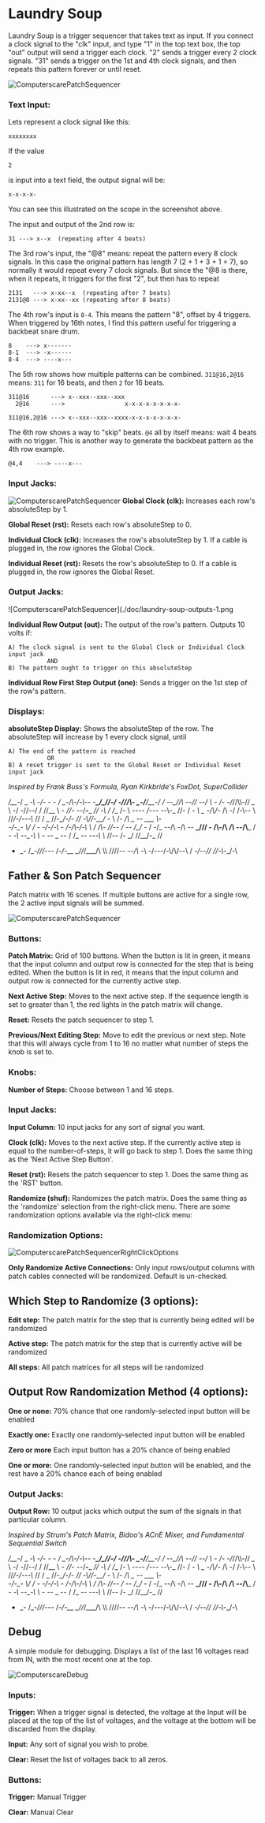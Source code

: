 # Laundry Soup
Laundry Soup is a trigger sequencer that takes text as input.  If you connect a clock signal to the "clk" input, and type "1" in the top text box, the top "out" output will send a trigger each clock.  "2" sends a trigger every 2 clock signals.  "31" sends a trigger on the 1st and 4th clock signals, and then repeats this pattern forever or until reset.

![ComputerscarePatchSequencer](./doc/laundry-soup-basic-2.png)


### Text Input:
Lets represent a clock signal like this:

`xxxxxxxx`

If the value

`2`

is input into a text field, the output signal will be:

`x-x-x-x-`

You can see this illustrated on the scope in the screenshot above.




The input and output of the 2nd row is:

~~~~
31 ---> x--x  (repeating after 4 beats)
~~~~


The 3rd row's input, the "@8" means: repeat the pattern every 8 clock signals.  In this case the original pattern has length 7 (2 + 1 + 3 + 1 = 7), so normally it would repeat every 7 clock signals.  But since the "@8 is there, when it repeats, it triggers for the first "2", but then has to repeat

~~~~
2131   ---> x-xx--x  (repeating after 7 beats)
2131@8 ---> x-xx--xx (repeating after 8 beats)
~~~~
           


The 4th row's input is `8-4`.  This means the pattern "8", offset by 4 triggers.  When triggered by 16th notes, I find this pattern useful for triggering a backbeat snare drum.

~~~~
8    ---> x-------
8-1  ---> -x------
8-4  ---> ----x---
~~~~
 

The 5th row shows how multiple patterns can be combined.  `311@16,2@16` means: `311` for 16 beats, and then `2` for 16 beats.
~~~~
311@16      ---> x--xxx--xxx--xxx
  2@16      --->                 x-x-x-x-x-x-x-x-
   
311@16,2@16 ---> x--xxx--xxx--xxxx-x-x-x-x-x-x-x-
~~~~


The 6th row shows a way to "skip" beats.  `@4` all by itself means: wait 4 beats with no trigger.  This is another way to generate the backbeat pattern as the 4th row example.
~~~~
@4,4    ---> ----x---
~~~~

 
 


### Input Jacks:
![ComputerscarePatchSequencer](./doc/laundry-soup-inputs-1.png)
**Global Clock (clk):** Increases each row's absoluteStep by 1.

**Global Reset (rst):** Resets each row's absoluteStep to 0.

**Individual Clock (clk):** Increases the row's absoluteStep by 1.  If a cable is plugged in, the row ignores the Global Clock.

**Individual Reset (rst):** Resets the row's absoluteStep to 0.  If a cable is plugged in, the row ignores the Global Reset.


### Output Jacks:

![ComputerscarePatchSequencer](./doc/laundry-soup-outputs-1.png

**Individual Row Output (out):** The output of the row's pattern.  Outputs 10 volts if:
~~~~
A) The clock signal is sent to the Global Clock or Individual Clock input jack
           AND
B) The pattern ought to trigger on this absoluteStep
~~~~

**Individual Row First Step Output (one):** Sends a trigger on the 1st step of the row's pattern.


### Displays:

**absoluteStep Display:** Shows the absoluteStep of the row.  The absoluteStep will increase by 1 every clock signal, until 
~~~~
A) The end of the pattern is reached
           OR
B) A reset trigger is sent to the Global Reset or Individual Reset input jack
~~~~


*Inspired by Frank Buss's Formula, Ryan Kirkbride's FoxDot, SuperCollider*

 _/__-_\/ \_ _-\ -\/\- -_ - _/ \_-/\\-/-\\\-- -__\_/\_//-\/ \-///\\- \_-/__/__-/ /  --\_//\ --// --/  \\    \-  /- 
-/_//\\\\\-// _\__   \ -/ \-//_--_/  / //__ \ _- //- --_/__-___ _//   -\ / /__  /- \ _--\-- \/--- --_\\-\_ //- / - 
_\ _\__  -/\\/-_ /\ -/ /\-\\-- \ //_/-/---\\_ // / _ //_-\_\/-/- \// -\\//-__\/_  -   \ /\- __/\ _ --_   ___  \\-  
-/_-\_\-  \\_\/ \/ -   -/-/-\  -  /-\/\\-/-_\ \ \/ /\\_\- /\/_-- \/_  --    /\_/_ \- / \-/_  --/\ -/\ -- __\_/// - 
/\\-/\ _\/\ --_\/\\___ \/   _\-   -\ _--_\_-\ \ \-_ -\- \_ -\- /  /_ -- -_--\ \\_  //_-_\-  /-  \_/ \/\/__/-_ \/\/ 
- \__-_ /\_-_\//\/_--- /_-/-__  \_\//_/__\_/\ \\\ \////\-- --_/\ -_\ -/---\/-\\/\\\/-_-_\ /  _-/--\// //-\\-_\_/-\ 


## Father & Son Patch Sequencer

Patch matrix with 16 scenes.  If multiple buttons are active for a single row, the 2 active input signals will be summed.

![ComputerscarePatchSequencer](./doc/computerscare-patch-sequencer-basic.png)

### Buttons:
**Patch Matrix:** Grid of 100 buttons.  When the button is lit in green, it means that the input column and output row is connected for the step that is being edited.  When the button is lit in red, it means that the input column and output row is connected for the currently active step.

**Next Active Step:** Moves to the next active step.  If the sequence length is set to greater than 1, the red lights in the patch matrix will change.

**Reset:** Resets the patch sequencer to step 1.

**Previous/Next Editing Step:** Move to edit the previous or next step.  Note that this will always cycle from 1 to 16 no matter what number of steps the knob is set to.

### Knobs:
**Number of Steps:** Choose between 1 and 16 steps.

### Input Jacks:

**Input Column:** 10 input jacks for any sort of signal you want.

**Clock (clk):** Moves to the next active step.  If the currently active step is equal to the number-of-steps, it will go back to step 1.  Does the same thing as the 'Next Active Step Button'.

**Reset (rst):** Resets the patch sequencer to step 1.  Does the same thing as the 'RST' button.


**Randomize (shuf):** Randomizes the patch matrix.  Does the same thing as the 'randomize' selection from the right-click menu.  There are some randomization options available via the right-click menu:

### Randomization Options:
![ComputerscarePatchSequencerRightClickOptions](./doc/patch-sequencer-right-click-options.png)

**Only Randomize Active Connections:** Only input rows/output columns with patch cables connected will be randomized.  Default is un-checked.

## Which Step to Randomize (3 options):

**Edit step:** The patch matrix for the step that is currently being edited will be randomized

**Active step:** The patch matrix for the step that is currently active will be randomized

**All steps:** All patch matrices for all steps will be randomized

## Output Row Randomization Method (4 options):

**One or none:** 70% chance that one randomly-selected input button will be enabled

**Exactly one:** Exactly one randomly-selected input button will be enabled

**Zero or more** Each input button has a 20% chance of being enabled

**One or more:** One randomly-selected input button will be enabled, and the rest have a 20% chance each of being enabled


### Output Jacks:

**Output Row:** 10 output jacks which output the sum of the signals in that particular column.



*Inspired by Strum's Patch Matrix, Bidoo's ACnE Mixer, and Fundamental Sequential Switch*

 _/__-_\/ \_ _-\ -\/\- -_ - _/ \_-/\\-/-\\\-- -__\_/\_//-\/ \-///\\- \_-/__/__-/ /  --\_//\ --// --/  \\    \-  /- 
-/_//\\\\\-// _\__   \ -/ \-//_--_/  / //__ \ _- //- --_/__-___ _//   -\ / /__  /- \ _--\-- \/--- --_\\-\_ //- / - 
_\ _\__  -/\\/-_ /\ -/ /\-\\-- \ //_/-/---\\_ // / _ //_-\_\/-/- \// -\\//-__\/_  -   \ /\- __/\ _ --_   ___  \\-  
-/_-\_\-  \\_\/ \/ -   -/-/-\  -  /-\/\\-/-_\ \ \/ /\\_\- /\/_-- \/_  --    /\_/_ \- / \-/_  --/\ -/\ -- __\_/// - 
/\\-/\ _\/\ --_\/\\___ \/   _\-   -\ _--_\_-\ \ \-_ -\- \_ -\- /  /_ -- -_--\ \\_  //_-_\-  /-  \_/ \/\/__/-_ \/\/ 
- \__-_ /\_-_\//\/_--- /_-/-__  \_\//_/__\_/\ \\\ \////\-- --_/\ -_\ -/---\/-\\/\\\/-_-_\ /  _-/--\// //-\\-_\_/-\ 


## Debug
A simple module for debugging.  Displays a list of the last 16 voltages read from IN, with the most recent one at the top.

![ComputerscareDebug](./doc/computerscare-debug-basic.png)

### Inputs:
**Trigger:** When a trigger signal is detected, the voltage at the Input will be placed at the top of the list of voltages, and the voltage at the bottom will be discarded from the display.

**Input:** Any sort of signal you wish to probe.

**Clear:** Reset the list of voltages back to all zeros.

### Buttons:
**Trigger:** Manual Trigger

**Clear:** Manual Clear

